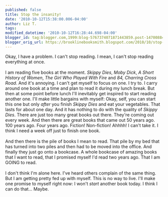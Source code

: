```yaml
---
published: false
title: Stop the insanity!
date: '2010-10-12T15:38:00.006-04:00'
author: Liz T.
tags: 
modified_datetime: '2010-10-12T16:28:44.698-04:00'
blogger_id: tag:blogger.com,1999:blog-5767374071871443859.post-147008845386153123
blogger_orig_url: https://brooklinebooksmith.blogspot.com/2010/10/stop-insanity.html
---
```


Okay, I have a problem. I can't stop reading. I mean, I can't stop reading everything at once.<br /><br />I am reading five books at the moment. <em>Skippy Dies</em>, <em><span id="SPELLING_ERROR_0" class="blsp-spelling-error">Moby</span> Dick</em>, <em>A Short History of Women</em>, <em>The Girl Who Played With Fire</em> and <em>84, Charring Cross Road</em>. And it's annoying. I can't get myself to focus on one. I try to. I carry around one book at a time and plan to read it during my lunch break.  But then at some point before lunch I'll inevitably get inspired to start reading another one.  I'll make little bargains with myself:  Okay, self, you can start this one but only <em>after</em> you finish <em>Skippy Dies</em> and eat your vegetables.  That lasts for about one day.  And it has nothing to do with the quality of <em>Skippy Dies</em>.  There are just too many great books out there.  They're coming out every week.  And then there are great books that came out 50 years ago.  100 years ago.  Four years ago.  Fiction!  Non-fiction!  <span id="SPELLING_ERROR_1" class="blsp-spelling-error">Ahhhh</span>!  I can't take it.  I think I need a week off just to finish one book. <br /><br />And then there is the pile of books I mean to read.  That pile by my bed that has turned into two piles and then had to be moved into the office.  And finally they just go onto a bookcase.  A whole bookcase of amazing books that I want to read, that I promised myself I'd read two years ago.  That I am GOING to read.<br /><br />I don't think I'm alone here.  I've heard others complain of the same thing.  But I am getting pretty fed up with myself.  This is no way to live.  I'll make one promise to myself right now:  I won't <em>start</em> another book today.  I think I can do that... Maybe.